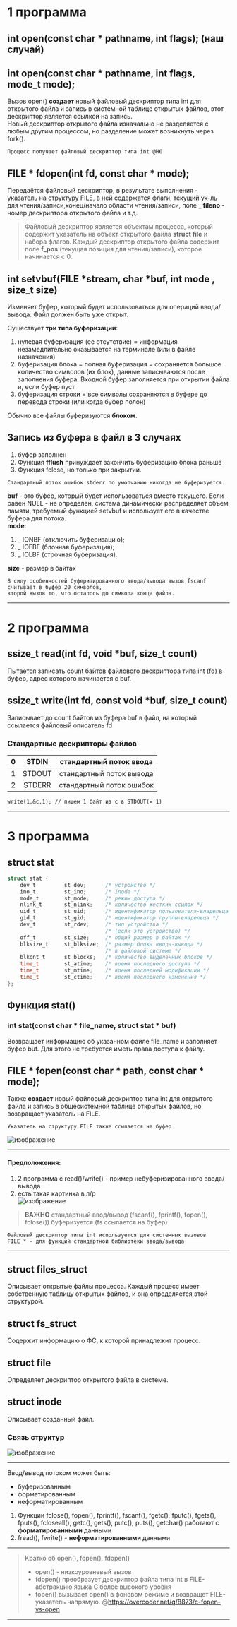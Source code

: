 # 1 программа
## int open(const char * pathname, int flags); (наш случай)
## int open(const char * pathname, int flags, mode_t mode);

Вызов open() **создает** новый файловый дескриптор типа int для открытого файла и запись в системной таблице открытых файлов, этот дескриптор является ссылкой на запись.  
Новый дескриптор открытого файла изначально не разделяется с любым другим процессом, но разделение может возникнуть через fork().

```
Процесс получает файловый дескриптор типа int @НЮ
```

## FILE * fdopen(int fd, const char * mode);

Передаётся файловый дескриптор, в результате выполнения - указатель на структуру FILE, в ней содержатся флаги, текущий ук-ль для чтения/записи,конец/начало области чтения/записи, поле **_ fileno** - номер дескриптора открытого файла и т.д.  
> Файловый дескриптор является объектам процесса, который содержит указатель на объект открытого файла **struct file** и набора флагов. Каждый дескриптор открытого файла содержит поле **f_pos** (текущая позиция для чтения/записи), которое начинается с 0.

## int setvbuf(FILE *stream, char *buf, int mode , size_t size)

Изменяет буфер, который будет использоваться для операций ввода/вывода. Файл должен быть уже открыт. 

Существует **три типа буферизации**: 
1. нулевая буферизация (ее отсутствие) = информация незамедлительно оказывается на терминале (или в файле назначения)
2. буферизация блока = полная буферизация = сохраняется большое количество символов (их блок), данные записываются после заполнения буфера. Входной буфер заполняется при открытии файла и, если буфер пуст  
3. буферизация строки = все символы сохраняются в буфере до перевода строки (или когда буфер полон)

Обычно все файлы буферизуются **блоком**. 

## Запись из буфера в файл в 3 случаях
1. буфер заполнен
2. Функция **fflush** принуждает закончить буферизацию блока раньше 
3. Функция fclose, но только при закрытии.  


```
Стандартный поток ошибок stderr по умолчанию никогда не буферизуется. 
```
**buf** - это буфер, который будет использоваться вместо текущего. Если равен NULL - не определен,  система динамически распределяет объем памяти, требуемый функцией setvbuf и использует его в качестве буфера для потока.  
**mode**:
1. _ IONBF (отключить буферизацию); 
2. _ IOFBF (блочная буферизация); 
3. _ IOLBF (строчная буферизация).

**size** - размер в байтах  

```
В силу особенностей буферизированного ввода/вывода вызов fscanf считывает в буфер 20 символов,
второй вызов то, что осталось до символа конца файла. 
``` 

---

# 2 программа
## ssize_t read(int fd, void *buf, size_t count)

 Пытается записать count байтов файлового дескриптора типа int (fd) в буфер, адрес которого начинается с buf. 
 
## ssize_t write(int fd, const void *buf, size_t count)
 
 Записывает до count байтов из буфера buf в файл, на который ссылается файловый описатель fd
 
### Стандартные дескрипторы файлов
| 0 | STDIN | стандартный поток ввода |
|:---:|:---:|:---:|
| 1 | STDOUT | стандартный поток вывода |
| 2 | STDERR | стандартный поток ошибок |

```
write(1,&c,1); // пишем 1 байт из с в STDOUT(= 1)
```

---

# 3 программа

## struct stat
```c
struct stat {
    dev_t         st_dev;      /* устройство */
    ino_t         st_ino;      /* inode */
    mode_t        st_mode;     /* режим доступа */
    nlink_t       st_nlink;    /* количество жестких ссылок */
    uid_t         st_uid;      /* идентификатор пользователя-владельца */
    gid_t         st_gid;      /* идентификатор группы-владельца */
    dev_t         st_rdev;     /* тип устройства */
                               /* (если это устройство) */
    off_t         st_size;     /* общий размер в байтах */
    blksize_t     st_blksize;  /* размер блока ввода-вывода */
                               /* в файловой системе */
    blkcnt_t      st_blocks;   /* количество выделенных блоков */
    time_t        st_atime;    /* время последнего доступа */
    time_t        st_mtime;    /* время последней модификации */
    time_t        st_ctime;    /* время последнего изменения */
};
```

## Функция stat()  
### int stat(const char * file_name, struct stat * buf)   
Возвращает информацию об указанном файле file_name и заполняет буфер buf. Для этого не требуется иметь права доступа к файлу.  

## FILE * fopen(const char * path, const char * mode);
Также **создает** новый файловый дескриптор типа int для открытого файла и запись в общесистемной таблице открытых файлов, но возвращает указатель на FILE.  

```
Указатель на структуру FILE также ссылается на буфер
```

![изображение](https://user-images.githubusercontent.com/54107546/116970795-4454b600-acc1-11eb-9591-a77dc2d2de0f.png)

---
#### Предположения:
1. 2 программа с read()/write() - пример небуферизированного ввода/вывода
2. есть такая картинка в л/р  
![изображение](https://user-images.githubusercontent.com/54107546/116965092-b32c1200-acb5-11eb-9fb1-dcb226380ecb.png)  
> **ВАЖНО** стандартный ввод/вывод (fscanf(), fprintf(), fopen(), fclose()) буферизуется (fs ссылается на буфер)
```
Файловый дескриптор типа int используется для системных вызовов  
FILE * - для функций стандартной библиотеки ввода/вывода
```
---

## struct files_struct
Описывает открытые файлы процесса. Каждый процесс имеет собственную таблицу открытых файлов, и она определяется этой структурой.  

## struct fs_struct 
Содержит информацию о ФС, к которой принадлежит процесс.  

## struct file
Определяет дескриптор открытого файла в системе. 

## struct inode
Описывает созданный файл.

### Связь структур
![изображение](https://user-images.githubusercontent.com/54107546/116969744-706f3780-acbf-11eb-81ab-09cd9aa42849.png)

---
Ввод/вывод потоком может быть:
* буферизованным
* форматированным
* неформатированным

1. Функции fclose(), fopen(), fprintf(), fscanf(), fgetc(), fputc(), fgets(), fputs(), fcloseall(), getc(), gets(), putc(), puts(), getchar() работают с **форматированными** данными
2. fread(), fwrite() - **неформатированными** данными

---
> Кратко об open(), fopen(), fdopen()  
> + open() - низкоуровневый вызов
> + fdopen() преобразует дескриптор файла типа int в FILE-абстракцию языка C более высокого уровня
> + fopen() вызывает open() в фоновом режиме и возвращет FILE-указатель напрямую.
@https://overcoder.net/q/8873/c-fopen-vs-open
---
